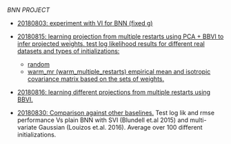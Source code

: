 *BNN PROJECT*

*  <a href="https://melaniefp.github.io/bnn/20180803_bnn_vi_fixed_g/ACTIVATION=rbf-DIM_U=2.html">20180803: experiment with VI for BNN (fixed g)</a>

* <a href="https://melaniefp.github.io/bnn/20180815_vi_pca_diff_init/TYPE=avg_llh_test-INIT=random-DB=boston.html">20180815: learning projection from multiple restarts using PCA + BBVI to infer projected weights.
test log likelihood results for different real datasets and types of initializations:
	- random
	- warm_mr (warm_multiple_restarts) empirical mean and isotropic covariance matrix based on the sets of weights.</a>

* <a href="https://melaniefp.github.io/bnn/20180816_vi_diff_proj/TYPE=avg_llh_test-INIT=random-DB=yacht-PROJ=ica.html">20180816: learning different projections from multiple restarts using BBVI.</a>

* <a href="https://melaniefp.github.io/bnn/20180830_pbnn_baselines/TYPE=rmse_test-ACTIVATION=relu-DB=yacht.html">20180830: Comparison against other baselines.</a> Test log lik and rmse performance Vs plain BNN with SVI (Blundell et.al 2015) and multi-variate Gaussian (Louizos et.al. 2016). Average over 100 different initializations.
    
